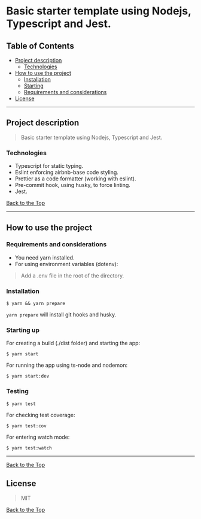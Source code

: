 # Basic starter template using Nodejs, Typescript and Jest.
## Table of Contents

- [Project description](#project-description)
  - [Technologies](#technologies)
- [How to use the project](#how-to-use-the-project)
  - [Installation](#installation)
  - [Starting](#Starting)
  - [Requirements and considerations](#requirements-and-considerations)
- [License](#license)

---

## Project description

> Basic starter template using Nodejs, Typescript and Jest.

### Technologies

- Typescript for static typing.
- Eslint enforcing airbnb-base code styling.
- Prettier as a code formatter (working with eslint).
- Pre-commit hook, using husky, to force linting.
- Jest.

[Back to the Top](#table-of-contents)

---

## How to use the project

### Requirements and considerations

- You need yarn installed.
- For using environment variables (dotenv): 

> Add a .env file in the root of the directory.

### Installation

```
$ yarn && yarn prepare
```

`yarn prepare` will install git hooks and husky.

### Starting up


For creating a build (./dist folder) and starting the app:
```
$ yarn start
```

For running the app using ts-node and nodemon:
```
$ yarn start:dev
```

### Testing

```
$ yarn test
```

For checking test coverage:

```
$ yarn test:cov
```

For entering watch mode:

```
$ yarn test:watch
```

---

[Back to the Top](#table-of-contents)
## License

> MIT

[Back to the Top](#table-of-contents)
